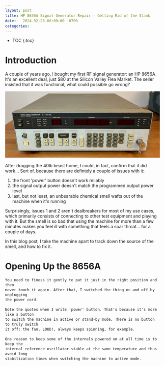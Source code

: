 ```yaml
---
layout: post
title: HP 8656A Signal Generator Repair - Getting Rid of the Stank
date:   2024-02-23 00:00:00 -0700
categories:
---
```


* TOC
{:toc}

# Introduction

A couple of years ago, I bought my first RF signal generator: an HP 8656A. It's an excellent
deal, just $80 at the Silicon Valley Flea Market. The seller insisted that it was functional,
what could possible go wrong?

![HP 8656A](/assets/hp8656a/hp8656a.jpg)


After dragging the 40lb beast home, I could, in fact, confirm that it did work... Sort of,
because there are defintely a couple of issues with it:

1. the front 'power' button doesn't work reliably
1. the signal output power doesn't match the programmed output power level
1. last, but not least, an unbearable chemical smell wafts out of the machine
  when it's running

Surprisingly, issues 1 and 2 aren't dealbreakers for most of my use cases, which
primarily consists of connecting to other test equipment and playing with it. But the
smell is so bad that using the machine for more than a few minutes makes you feel ill with
something that feels a soar throat... for a couple of days.

In this blog post, I take the machine apart to track down the source of the smell, and
how to fix it.

# Opening Up the 8656A







    You need to finess it gently to put it just in the right position and then
    never touch it again. After that, I switched the thing on and off by unplugging
    the power cord.

    Note the quotes when I write 'power' button. That's because it's more like a button
    to switch the machine in active or stand-by mode. There is no button to truly switch
    it off: the fan, LOUD!, always keeps spinning, for example.

    One reason to keep some of the internals powered on at all time is to keep the
    internal reference oscillator stable at the same temperature and thus avoid long
    stabilization times when switching the machine to active mode.


